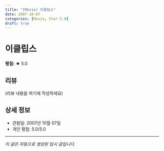 ```yaml
---
title: "[Movie] 이클립스"
date: 2007-10-07
categories: [Movie, Star-5.0]
draft: true
---
```


# 이클립스

**평점:** ★ 5.0

## 리뷰

(리뷰 내용을 여기에 작성하세요)

## 상세 정보

- 관람일: 2007년 10월 07일
- 개인 평점: 5.0/5.0

---

*이 글은 자동으로 생성된 임시 글입니다.*
